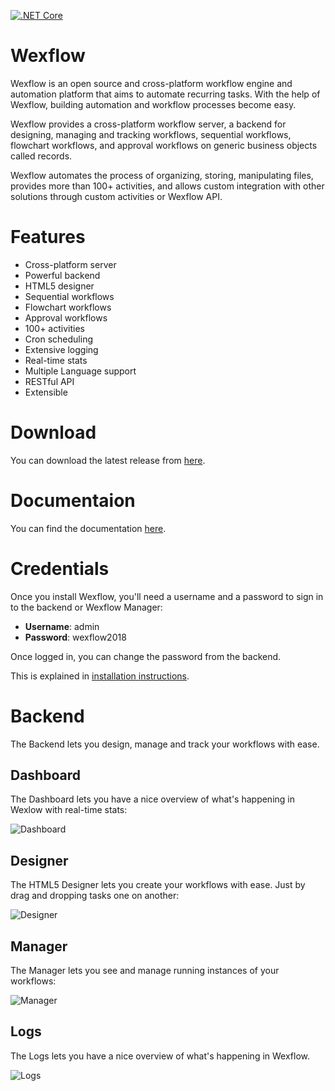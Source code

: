 [![.NET Core](https://github.com/aelassas/wexflow/actions/workflows/dotnet-core.yml/badge.svg)](https://github.com/aelassas/wexflow/actions/workflows/dotnet-core.yml)

# Wexflow

Wexflow is an open source and cross-platform workflow engine and automation platform that aims to automate recurring tasks. With the help of Wexflow, building automation and workflow processes become easy.

Wexflow provides a cross-platform workflow server, a backend for designing, managing and tracking workflows, sequential workflows, flowchart workflows, and approval workflows on generic business objects called records.

Wexflow automates the process of organizing, storing, manipulating files, provides more than 100+ activities, and allows custom integration with other solutions through custom activities or Wexflow API.

# Features

* Cross-platform server
* Powerful backend
* HTML5 designer
* Sequential workflows
* Flowchart workflows
* Approval workflows
* 100+ activities
* Cron scheduling
* Extensive logging
* Real-time stats
* Multiple Language support
* RESTful API
* Extensible

# Download

You can download the latest release from [here](https://github.com/aelassas/wexflow/releases/latest).

# Documentaion

You can find the documentation [here](https://github.com/aelassas/wexflow/wiki).

# Credentials

Once you install Wexflow, you'll need a username and a password to sign in to the backend or Wexflow Manager:

- **Username**: admin
- **Password**: wexflow2018

Once logged in, you can change the password from the backend.

This is explained in [installation instructions](https://github.com/aelassas/wexflow/wiki/Installation).

# Backend

The Backend lets you design, manage and track your workflows with ease.

## Dashboard

The Dashboard lets you have a nice overview of what's happening in Wexlow with real-time stats:

![Dashboard](https://wexflow.github.io/content/dashboard-6.0.jpg)

## Designer

The HTML5 Designer lets you create your workflows with ease. Just by drag and dropping tasks one on another:

![Designer](https://wexflow.github.io/content/designer-6.0.jpg)

## Manager

The Manager lets you see and manage running instances of your workflows:

![Manager](https://wexflow.github.io/content/manager-6.0.jpg)

## Logs

The Logs lets you have a nice overview of what's happening in Wexflow.

![Logs](https://wexflow.github.io/content/history-6.0.jpg)
